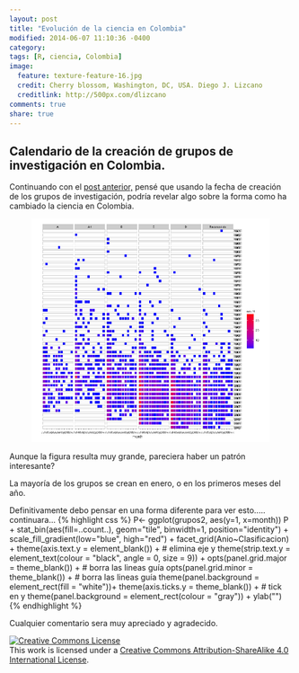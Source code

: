```yaml
---
layout: post
title: "Evolución de la ciencia en Colombia"
modified: 2014-06-07 11:10:36 -0400
category:
tags: [R, ciencia, Colombia]
image:
  feature: texture-feature-16.jpg
  credit: Cherry blossom, Washington, DC, USA. Diego J. Lizcano
  creditlink: http://500px.com/dlizcano
comments: true
share: true
---
```


## Calendario de la creación de grupos de investigación en Colombia.  
 
Continuando con el [post anterior,](http://dlizcano.github.io/2014/06/05/Science-in-Colombia.html) pensé que usando la fecha de creación de los grupos de investigación, podría revelar algo sobre la forma como ha cambiado la ciencia en Colombia. 

<figure>
	<a href="/images/Colciencias/calendar_big.pdf"><img src="/images/Colciencias/calendar_small.png"></a>
</figure>

Aunque la figura resulta muy grande, pareciera haber un patrón interesante? 

La mayoría de los grupos se crean en enero, o en los primeros meses del año. 

Definitivamente debo pensar en una forma diferente para ver esto..... continuara... 
{% highlight css %}
P<- ggplot(grupos2, aes(y=1, x=month)) 
P + stat_bin(aes(fill=..count..), geom="tile", binwidth=1, position="identity") +
  scale_fill_gradient(low="blue", high="red") +
  facet_grid(Anio~Clasificacion) +
  theme(axis.text.y = element_blank()) + # elimina eje y
  theme(strip.text.y = element_text(colour = "black", angle = 0, size = 9)) +
  opts(panel.grid.major = theme_blank()) + # borra las lineas guía
  opts(panel.grid.minor = theme_blank()) + # borra las lineas guía
  theme(panel.background = element_rect(fill = "white"))+
  theme(axis.ticks.y = theme_blank()) + # tick en y
  theme(panel.background = element_rect(colour = "gray")) +
  ylab("")
  {% endhighlight %}
 
Cualquier comentario sera muy apreciado y agradecido.

<p></p> 

<a rel="license" href="http://creativecommons.org/licenses/by-sa/4.0/"><img alt="Creative Commons License" style="border-width:0" src="http://i.creativecommons.org/l/by-sa/4.0/88x31.png" /></a><br />This work is licensed under a <a rel="license" href="http://creativecommons.org/licenses/by-sa/4.0/">Creative Commons Attribution-ShareAlike 4.0 International License</a>.